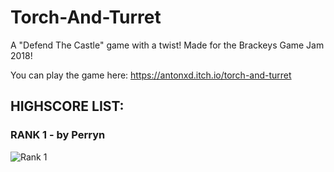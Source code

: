 # Torch-And-Turret
A "Defend The Castle" game with a twist! Made for the Brackeys Game Jam 2018!

You can play the game here: https://antonxd.itch.io/torch-and-turret

## HIGHSCORE LIST:

### RANK 1 - by Perryn

![Rank 1](https://cdn.discordapp.com/attachments/75669114667937792/810175679982862427/unknown.png)
